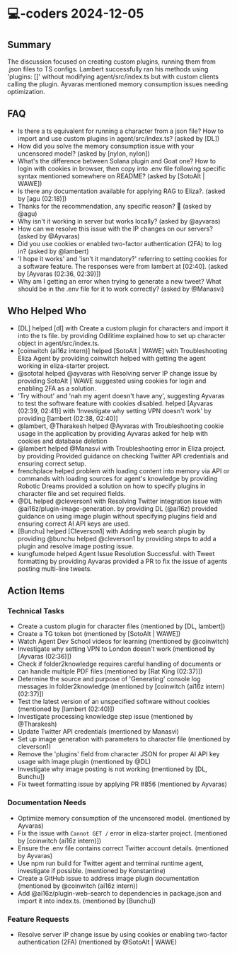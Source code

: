 # 💻-coders 2024-12-05

## Summary

The discussion focused on creating custom plugins, running them from .json files to TS configs. Lambert successfully ran his methods using 'plugins: []' without modifying agent/src/index.ts but with custom clients calling the plugin. Ayvaras mentioned memory consumption issues needing optimization.

## FAQ

- Is there a ts equivalent for running a character from a json file? How to import and use custom plugins in agent/src/index.ts? (asked by [DL])
- How did you solve the memory consumption issue with your uncensored model? (asked by [nylon, nylon])
- What's the difference between Solana plugin and Goat one? How to login with cookies in browser, then copy into .env file following specific syntax mentioned somewhere on README? (asked by [SotoAlt | WAWE])
- Is there any documentation available for applying RAG to Eliza?. (asked by [agu (02:18)])
- Thanks for the recommendation, any specific reason? 🙏 (asked by @agu)
- Why isn't it working in server but works locally? (asked by @ayvaras)
- How can we resolve this issue with the IP changes on our servers? (asked by @Ayvaras)
- Did you use cookies or enabled two-factor authentication (2FA) to log in? (asked by @lambert)
- 'I hope it works' and 'isn't it mandatory?' referring to setting cookies for a software feature. The responses were from lambert at [02:40]. (asked by [Ayvaras (02:36, 02:39)])
- Why am I getting an error when trying to generate a new tweet? What should be in the .env file for it to work correctly? (asked by @Manasvi)

## Who Helped Who

- [DL] helped [dl] with Create a custom plugin for characters and import it into the ts file. by providing Odilitime explained how to set up character object in agent/src/index.ts.
- [coinwitch (ai16z intern)] helped [SotoAlt | WAWE] with Troubleshooting Eliza Agent by providing coinwitch helped with getting the agent working in eliza-starter project.
- @sototal helped @ayvaras with Resolving server IP change issue by providing SotoAlt | WAWE suggested using cookies for login and enabling 2FA as a solution.
- 'Try without' and 'nah my agent doesn't have any', suggesting Ayvaras to test the software feature with cookies disabled. helped [Ayvaras (02:39, 02:41)] with 'Investigate why setting VPN doesn't work' by providing [lambert (02:38, 02:40)]
- @lambert, @Tharakesh helped @Ayvaras with Troubleshooting cookie usage in the application by providing Ayvaras asked for help with cookies and database deletion
- @lambert helped @Manasvi with Troubleshooting error in Eliza project. by providing Provided guidance on checking Twitter API credentials and ensuring correct setup.
- frenchplace helped problem with loading content into memory via API or commands with loading sources for agent's knowledge by providing Robotic Dreams provided a solution on how to specify plugins in character file and set required fields.
- @DL helped @cleverson1 with Resolving Twitter integration issue with @ai16z/plugin-image-generation. by providing DL (@ai16z) provided guidance on using image plugin without specifying plugins field and ensuring correct AI API keys are used.
- [Bunchu] helped [Cleverson1] with Adding web search plugin by providing @bunchu helped @cleverson1 by providing steps to add a plugin and resolve image posting issue.
- kungfumode helped Agent Issue Resolution Successful. with Tweet formatting by providing Ayvaras provided a PR to fix the issue of agents posting multi-line tweets.

## Action Items

### Technical Tasks

- Create a custom plugin for character files (mentioned by [DL, lambert])
- Create a TG token bot (mentioned by [SotoAlt | WAWE])
- Watch Agent Dev School videos for learning (mentioned by @coinwitch)
- Investigate why setting VPN to London doesn't work (mentioned by [Ayvaras (02:36)])
- Check if folder2knowledge requires careful handling of documents or can handle multiple PDF files (mentioned by [Rat King (02:37)])
- Determine the source and purpose of 'Generating' console log messages in folder2knowledge (mentioned by [coinwitch (ai16z intern) (02:37)])
- Test the latest version of an unspecified software without cookies (mentioned by [lambert (02:40)])
- Investigate processing knowledge step issue (mentioned by @Tharakesh)
- Update Twitter API credentials (mentioned by Manasvi)
- Set up image generation with parameters to character file (mentioned by cleverson1)
- Remove the 'plugins' field from character JSON for proper AI API key usage with image plugin (mentioned by @DL)
- Investigate why image posting is not working (mentioned by [DL, Bunchu])
- Fix tweet formatting issue by applying PR #856 (mentioned by Ayvaras)

### Documentation Needs

- Optimize memory consumption of the uncensored model. (mentioned by Ayvaras)
- Fix the issue with `Cannot GET /` error in eliza-starter project. (mentioned by [coinwitch (ai16z intern)])
- Ensure the .env file contains correct Twitter account details. (mentioned by Ayvaras)
- Use npm run build for Twitter agent and terminal runtime agent, investigate if possible. (mentioned by Konstantine)
- Create a GitHub issue to address image plugin documentation (mentioned by @coinwitch (ai16z intern))
- Add @ai16z/plugin-web-search to dependencies in package.json and import it into index.ts. (mentioned by [Bunchu])

### Feature Requests

- Resolve server IP change issue by using cookies or enabling two-factor authentication (2FA) (mentioned by @SotoAlt | WAWE)
